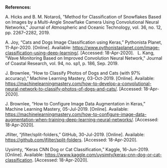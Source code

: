 **References:**

A. Hicks and B. M. Notaroš, "Method for Classification of Snowflakes Based on Images by a Multi-Angle Snowflake Camera Using Convolutional Neural Networks," Journal of Atmospheric and Oceanic Technology, vol. 36, no. 12, pp. 2267–2282, 2019.

A. Joy, “Cats and Dogs Image Classification using Keras,” Pythonista Planet, 11-Apr-2020. [Online]. Available: https://www.pythonistaplanet.com/image-classification-using-deep-learning/. [Accessed: 18-Apr-2020].
 
L. Kang, "Wave Monitoring Based on Improved Convolution Neural Network," Journal of Coastal Research, vol. 94, no. sp1, p. 186, Sep. 2019.

J. Brownlee, “How to Classify Photos of Dogs and Cats (with 97% accuracy),” Machine Learning Mastery, 03-Oct-2019. [Online]. Available: https://machinelearningmastery.com/how-to-develop-a-convolutional-neural-network-to-classify-photos-of-dogs-and-cats/. [Accessed: 18-Apr-2020].

J. Brownlee, “How to Configure Image Data Augmentation in Keras,” Machine Learning Mastery, 05-Jul-2019. [Online]. Available: https://machinelearningmastery.com/how-to-configure-image-data-augmentation-when-training-deep-learning-neural-networks/. [Accessed: 18-Apr-2020].

Jfilter, “jfilter/split-folders,” GitHub, 30-Jul-2019. [Online]. Available: https://github.com/jfilter/split-folders. [Accessed: 18-Apr-2020].

Uysimty, “Keras CNN Dog or Cat Classification,” Kaggle, 16-Jun-2019. [Online]. Available: https://www.kaggle.com/uysimty/keras-cnn-dog-or-cat-classification. [Accessed: 18-Apr-2020].
